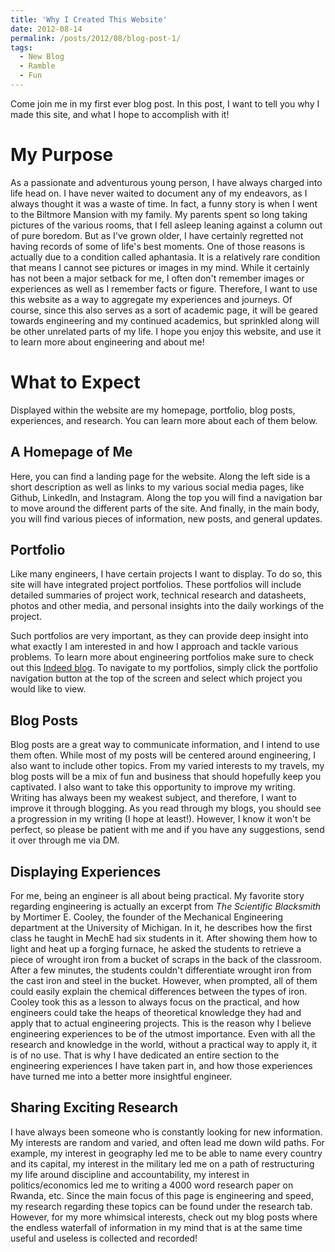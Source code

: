 ```yaml
---
title: 'Why I Created This Website'
date: 2012-08-14
permalink: /posts/2012/08/blog-post-1/
tags:
  - New Blog
  - Ramble
  - Fun
---
```


Come join me in my first ever blog post. In this post, I want to tell you why I made this site, and what I hope to accomplish with it!

My Purpose
======
As a passionate and adventurous young person, I have always charged into life head on. I have never waited to document any of my endeavors, as I always thought it was a waste of time. In fact, a funny story is when I went to the Biltmore Mansion with my family. My parents spent so long taking pictures of the various rooms, that I fell asleep leaning against a column out of pure boredom. But as I've grown older, I have certainly regretted not having records of some of life's best moments. One of those reasons is actually due to a condition called aphantasia. It is a relatively rare condition that means I cannot see pictures or images in my mind. While it certainly has not been a major setback for me, I often don't remember images or experiences as well as I remember facts or figure. Therefore, I want to use this website as a way to aggregate my experiences and journeys. Of course, since this also serves as a sort of academic page, it will be geared towards engineering and my continued academics, but sprinkled along will be other unrelated parts of my life. I hope you enjoy this website, and use it to learn more about engineering and about me! 

What to Expect
======
Displayed within the website are my homepage, portfolio, blog posts, experiences, and research. You can learn more about each of them below.  

A Homepage of Me
-----
Here, you can find a landing page for the website. Along the left side is a short description as well as links to my various social media pages, like Github, LinkedIn, and Instagram. Along the top you will find a navigation bar to move around the different parts of the site. And finally, in the main body, you will find various pieces of information, new posts, and general updates.

Portfolio
------
Like many engineers, I have certain projects I want to display. To do so, this site will have integrated project portfolios. These portfolios will include detailed summaries of project work, technical research and datasheets, photos and other media, and personal insights into the daily workings of the project.

Such portfolios are very important, as they can provide deep insight into what exactly I am interested in and how I approach and tackle various problems. To learn more about engineering portfolios make sure to check out this [Indeed blog](https://www.indeed.com/career-advice/career-development/what-is-portfolio-engineering). To navigate to my portfolios, simply click the portfolio navigation button at the top of the screen and select which project you would like to view.

Blog Posts
-----
Blog posts are a great way to communicate information, and I intend to use them often. While most of my posts will be centered around engineering, I also want to include other topics. From my varied interests to my travels, my blog posts will be a mix of fun and business that should hopefully keep you captivated. I also want to take this opportunity to improve my writing. Writing has always been my weakest subject, and therefore, I want to improve it through blogging. As you read through my blogs, you should see a progression in my writing (I hope at least!). However, I know it won't be perfect, so please be patient with me and if you have any suggestions, send it over through me via DM.

Displaying Experiences
-----
For me, being an engineer is all about being practical. My favorite story regarding engineering is actually an excerpt from *The Scientific Blacksmith* by Mortimer E. Cooley, the founder of the Mechanical Engineering department at the University of Michigan. In it, he describes how the first class he taught in MechE had six students in it. After showing them how to light and heat up a forging furnace, he asked the students to retrieve a piece of wrought iron from a bucket of scraps in the back of the classroom. After a few minutes, the students couldn't differentiate wrought iron from the cast iron and steel in the bucket. However, when prompted, all of them could easily explain the chemical differences between the types of iron. Cooley took this as a lesson to always focus on the practical, and how engineers could take the heaps of theoretical knowledge they had and apply that to actual engineering projects. This is the reason why I believe engineering experiences to be of the utmost importance. Even with all the research and knowledge in the world, without a practical way to apply it, it is of no use. That is why I have dedicated an entire section to the engineering experiences I have taken part in, and how those experiences have turned me into a better more insightful engineer.

Sharing Exciting Research
-----
I have always been someone who is constantly looking for new information. My interests are random and varied, and often lead me down wild paths. For example, my interest in geography led me to be able to name every country and its capital, my interest in the military led me on a path of restructuring my life around discipline and accountability, my interest in politics/economics led me to writing a 4000 word research paper on Rwanda, etc. Since the main focus of this page is engineering and speed, my research regarding these topics can be found under the research tab. However, for my more whimsical interests, check out my blog posts where the endless waterfall of information in my mind that is at the same time useful and useless is collected and recorded!
